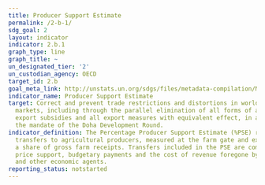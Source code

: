 ```yaml
---
title: Producer Support Estimate
permalink: /2-b-1/
sdg_goal: 2
layout: indicator
indicator: 2.b.1
graph_type: line
graph_title: ~
un_designated_tier: '2'
un_custodian_agency: OECD
target_id: 2.b
goal_meta_link: http://unstats.un.org/sdgs/files/metadata-compilation/Metadata-Goal-2.pdf
indicator_name: Producer Support Estimate
target: Correct and prevent trade restrictions and distortions in world agricultural
  markets, including through the parallel elimination of all forms of agricultural
  export subsidies and all export measures with equivalent effect, in accordance with
  the mandate of the Doha Development Round.
indicator_definition: The Percentage Producer Support Estimate (%PSE) represents policy
  transfers to agricultural producers, measured at the farm gate and expressed as
  a share of gross farm receipts. Transfers included in the PSE are composed of market
  price support, budgetary payments and the cost of revenue foregone by the government
  and other economic agents.
reporting_status: notstarted
---
```

